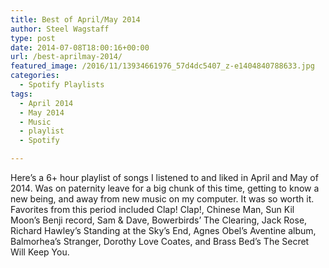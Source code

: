 ```yaml
---
title: Best of April/May 2014
author: Steel Wagstaff
type: post
date: 2014-07-08T18:00:16+00:00
url: /best-aprilmay-2014/
featured_image: /2016/11/13934661976_57d4dc5407_z-e1404840788633.jpg
categories:
  - Spotify Playlists
tags:
  - April 2014
  - May 2014
  - Music
  - playlist
  - Spotify

---
```

Here&#8217;s a 6+ hour playlist of songs I listened to and liked in April and May of 2014. Was on paternity leave for a big chunk of this time, getting to know a new being, and away from new music on my computer. It was so worth it. Favorites from this period included Clap! Clap!, Chinese Man, Sun Kil Moon&#8217;s Benji record, Sam & Dave, Bowerbirds&#8217; The Clearing, Jack Rose, Richard Hawley&#8217;s Standing at the Sky&#8217;s End, Agnes Obel&#8217;s Aventine album, Balmorhea&#8217;s Stranger, Dorothy Love Coates, and Brass Bed&#8217;s The Secret Will Keep You.